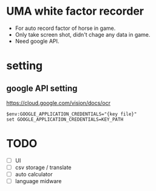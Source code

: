 # UMA white factor recorder

- For auto record factor of horse in game.
- Only take screen shot, didn't chage any data in game.
- Need google API.

# setting

## google API setting

https://cloud.google.com/vision/docs/ocr


```
$env:GOOGLE_APPLICATION_CREDENTIALS="{key file}"
set GOOGLE_APPLICATION_CREDENTIALS=KEY_PATH
```

# TODO

- [ ] UI
- [ ] csv storage / translate
- [ ] auto calculator
- [ ] language midware
